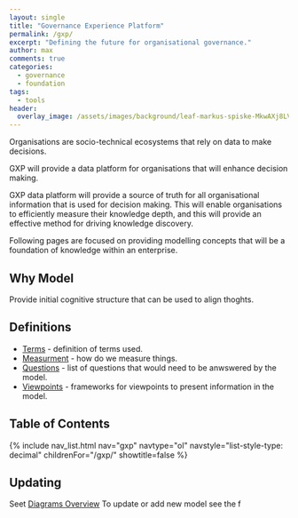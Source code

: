 ```yaml
---
layout: single
title: "Governance Experience Platform"
permalink: /gxp/
excerpt: "Defining the future for organisational governance."
author: max
comments: true
categories:
  - governance
  - foundation
tags:
  - tools
header:
  overlay_image: /assets/images/background/leaf-markus-spiske-MkwAXj8LV8c-unsplash.webp
---
```


<style>
.page__hero--overlay p, .page__hero--overlay h1{
    background-color: rgba(240, 87, 66, 0.8);
    max-width: fit-content !important;
    border-radius: 25px;
    padding: 10px;
}
</style>

Organisations are socio-technical ecosystems that rely on data to make decisions.

GXP will provide a data platform for organisations that will enhance decision making.

GXP data platform will provide a source of truth for all organisational information that is used for decision making. This will enable organisations to efficiently measure their knowledge depth, and this will provide an effective method for driving knowledge discovery.

Following pages are focused on providing modelling concepts that will be a foundation of knowledge within an enterprise.

## Why Model

Provide initial cognitive structure that can be used to align thoghts.

## Definitions

* [Terms](/gxp/diagrams/terms) - definition of terms used.
* [Measurment](/gxp/diagrams/measurment) - how do we measure things.
* [Questions](/gxp/diagrams/questions) - list of questions that would need to be anwswered by the model.
* [Viewpoints](/gxp/diagrams/viewpoints) - frameworks for viewpoints to present information in the model.

## Table of Contents

{% include nav_list.html nav="gxp" navtype="ol" navstyle="list-style-type: decimal" childrenFor="/gxp/" showtitle=false %}

## Updating

Seet [Diagrams Overview](/gxp/diagrams/overview) To update or add new model see the f
